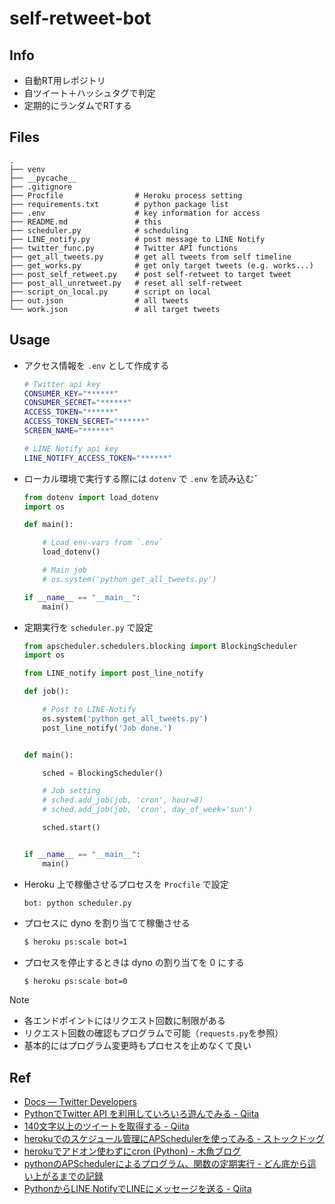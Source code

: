 # self-retweet-bot

## Info

* 自動RT用レポジトリ
* 自ツイート＋ハッシュタグで判定
* 定期的にランダムでRTする


## Files

```
.
├── venv
├── __pycache__
├── .gitignore
├── Procfile                # Heroku process setting
├── requirements.txt        # python package list
├── .env                    # key information for access
├── README.md               # this
├── scheduler.py            # scheduling
├── LINE_notify.py          # post message to LINE Notify
├── twitter_func.py         # Twitter API functions
├── get_all_tweets.py       # get all tweets from self timeline
├── get_works.py            # get only target tweets (e.g. works...)
├── post_self_retweet.py    # post self-retweet to target tweet
├── post_all_unretweet.py   # reset all self-retweet
├── script_on_local.py      # script on local
├── out.json                # all tweets
└── work.json               # all target tweets
```


## Usage

* アクセス情報を `.env` として作成する

    ```sh
    # Twitter api key
    CONSUMER_KEY="******"
    CONSUMER_SECRET="******"
    ACCESS_TOKEN="******"
    ACCESS_TOKEN_SECRET="******"
    SCREEN_NAME="******"

    # LINE Notify api key
    LINE_NOTIFY_ACCESS_TOKEN="******"
    ```

* ローカル環境で実行する際には `dotenv` で `.env` を読み込むˇ

    ```python
    from dotenv import load_dotenv
    import os

    def main():

        # Load env-vars from `.env`
        load_dotenv()

        # Main job
        # os.system('python get_all_tweets.py')

    if __name__ == "__main__":
        main()
    ```

* 定期実行を `scheduler.py` で設定

    ```python
    from apscheduler.schedulers.blocking import BlockingScheduler
    import os

    from LINE_notify import post_line_notify

    def job():

        # Post to LINE-Notify
        os.system('python get_all_tweets.py')
        post_line_notify('Job done.')


    def main():

        sched = BlockingScheduler()

        # Job setting
        # sched.add_job(job, 'cron', hour=8)
        # sched.add_job(job, 'cron', day_of_week='sun')

        sched.start()


    if __name__ == "__main__":
        main()
    ```

* Heroku 上で稼働させるプロセスを `Procfile` で設定

    ```
    bot: python scheduler.py
    ```

* プロセスに dyno を割り当てて稼働させる

    ```sh
    $ heroku ps:scale bot=1
    ```

* プロセスを停止するときは dyno の割り当てを 0 にする

    ```sh
    $ heroku ps:scale bot=0
    ```


Note
* 各エンドポイントにはリクエスト回数に制限がある
* リクエスト回数の確認もプログラムで可能（`requests.py`を参照）
* 基本的にはプログラム変更時もプロセスを止めなくて良い


## Ref

* [Docs — Twitter Developers](https://developer.twitter.com/en/docs.html)
* [PythonでTwitter API を利用していろいろ遊んでみる - Qiita](https://qiita.com/bakira/items/00743d10ec42993f85eb)
* [140文字以上のツイートを取得する - Qiita](https://qiita.com/hitsumabushi845/items/f7fd87106381fc65fc86)
* [herokuでのスケジュール管理にAPSchedulerを使ってみる - ストックドッグ](http://www.stockdog.work/entry/2017/04/10/003452)
* [herokuでアドオン使わずにcron (Python) - 木魚ブログ](http://sainoky.hatenablog.com/entry/2015/05/24/200949)
* [pythonのAPSchedulerによるプログラム、関数の定期実行 - どん底から這い上がるまでの記録](https://www.pytry3g.com/entry/apscheduler)
* [PythonからLINE NotifyでLINEにメッセージを送る - Qiita](https://qiita.com/tadaken3/items/0998c18df11d4a1c7427)